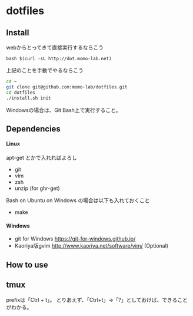dotfiles
========

Install
-------

webからとってきて直接実行するならこう

    bash $(curl -sL http://dot.momo-lab.net)


上記のことを手動でやるならこう

```sh
cd ~
git clone git@github.com:momo-lab/dotfiles.git
cd dotfiles
./install.sh init
```

Windowsの場合は、Git Bash上で実行すること。

Dependencies
------------
#### Linux
apt-get とかで入れればよろし

- git
- vim
- zsh
- unzip (for ghr-get)

Bash on Ubuntu on Windows の場合は以下も入れておくこと

- make

#### Windows
- git for Windows <https://git-for-windows.github.io/>
- Kaoriya版gvim <http://www.kaoriya.net/software/vim/> (Optional)

How to use
----------

## tmux
prefixは「Ctrl + t」。
とりあえず、「Ctrl+t」→「?」としておけば、できることがわかる。
